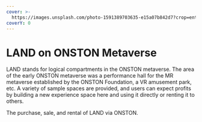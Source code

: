 ```yaml
---
cover: >-
  https://images.unsplash.com/photo-1591389703635-e15a07b842d7?crop=entropy&cs=srgb&fm=jpg&ixid=MnwxOTcwMjR8MHwxfHNlYXJjaHw3fHxsYW5kfGVufDB8fHx8MTYzOTI1MTMxNg&ixlib=rb-1.2.1&q=85
coverY: 0
---
```


# LAND on ONSTON Metaverse

LAND stands for logical compartments in the ONSTON metaverse. The area of the early ONSTON metaverse was a performance hall for the MR metaverse established by the ONSTON Foundation, a VR amusement park, etc. A variety of sample spaces are provided, and users can expect profits by building a new experience space here and using it directly or renting it to others.

The purchase, sale, and rental of LAND via ONSTON.

